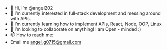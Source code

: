- 👋 Hi, I’m @angel202
- 👀 I’m currently interested in full-stack development and messing around with APIs. 
- 🌱 I’m currently learning how to implement APIs, React, Node, OOP, Linux 
- 💞️ I’m looking to collaborate on anything! I am Open - minded :) 
- 📫 How to reach me:
- Email me angel.g0715@gmail.com 

<!---
angel202/angel202 is a ✨ special ✨ repository because its `README.md` (this file) appears on your GitHub profile.
You can click the Preview link to take a look at your changes.
--->
